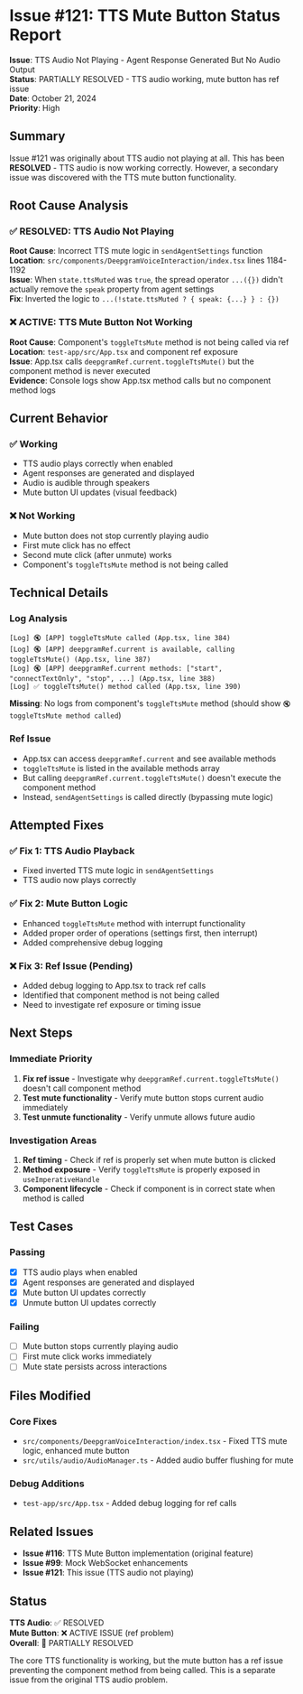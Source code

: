 # Issue #121: TTS Mute Button Status Report

**Issue**: TTS Audio Not Playing - Agent Response Generated But No Audio Output  
**Status**: PARTIALLY RESOLVED - TTS audio working, mute button has ref issue  
**Date**: October 21, 2024  
**Priority**: High  

## Summary

Issue #121 was originally about TTS audio not playing at all. This has been **RESOLVED** - TTS audio is now working correctly. However, a secondary issue was discovered with the TTS mute button functionality.

## Root Cause Analysis

### ✅ **RESOLVED: TTS Audio Not Playing**
**Root Cause**: Incorrect TTS mute logic in `sendAgentSettings` function  
**Location**: `src/components/DeepgramVoiceInteraction/index.tsx` lines 1184-1192  
**Issue**: When `state.ttsMuted` was `true`, the spread operator `...({})` didn't actually remove the `speak` property from agent settings  
**Fix**: Inverted the logic to `...(!state.ttsMuted ? { speak: {...} } : {})`  

### ❌ **ACTIVE: TTS Mute Button Not Working**
**Root Cause**: Component's `toggleTtsMute` method is not being called via ref  
**Location**: `test-app/src/App.tsx` and component ref exposure  
**Issue**: App.tsx calls `deepgramRef.current.toggleTtsMute()` but the component method is never executed  
**Evidence**: Console logs show App.tsx method calls but no component method logs  

## Current Behavior

### ✅ **Working**
- TTS audio plays correctly when enabled
- Agent responses are generated and displayed
- Audio is audible through speakers
- Mute button UI updates (visual feedback)

### ❌ **Not Working**
- Mute button does not stop currently playing audio
- First mute click has no effect
- Second mute click (after unmute) works
- Component's `toggleTtsMute` method is not being called

## Technical Details

### **Log Analysis**
```
[Log] 🔇 [APP] toggleTtsMute called (App.tsx, line 384)
[Log] 🔇 [APP] deepgramRef.current is available, calling toggleTtsMute() (App.tsx, line 387)
[Log] 🔇 [APP] deepgramRef.current methods: ["start", "connectTextOnly", "stop", ...] (App.tsx, line 388)
[Log] ✅ toggleTtsMute() method called (App.tsx, line 390)
```

**Missing**: No logs from component's `toggleTtsMute` method (should show `🔇 toggleTtsMute method called`)

### **Ref Issue**
- App.tsx can access `deepgramRef.current` and see available methods
- `toggleTtsMute` is listed in the available methods array
- But calling `deepgramRef.current.toggleTtsMute()` doesn't execute the component method
- Instead, `sendAgentSettings` is called directly (bypassing mute logic)

## Attempted Fixes

### ✅ **Fix 1: TTS Audio Playback**
- Fixed inverted TTS mute logic in `sendAgentSettings`
- TTS audio now plays correctly

### ✅ **Fix 2: Mute Button Logic**
- Enhanced `toggleTtsMute` method with interrupt functionality
- Added proper order of operations (settings first, then interrupt)
- Added comprehensive debug logging

### ❌ **Fix 3: Ref Issue (Pending)**
- Added debug logging to App.tsx to track ref calls
- Identified that component method is not being called
- Need to investigate ref exposure or timing issue

## Next Steps

### **Immediate Priority**
1. **Fix ref issue** - Investigate why `deepgramRef.current.toggleTtsMute()` doesn't call component method
2. **Test mute functionality** - Verify mute button stops current audio immediately
3. **Test unmute functionality** - Verify unmute allows future audio

### **Investigation Areas**
1. **Ref timing** - Check if ref is properly set when mute button is clicked
2. **Method exposure** - Verify `toggleTtsMute` is properly exposed in `useImperativeHandle`
3. **Component lifecycle** - Check if component is in correct state when method is called

## Test Cases

### **Passing**
- [x] TTS audio plays when enabled
- [x] Agent responses are generated and displayed
- [x] Mute button UI updates correctly
- [x] Unmute button UI updates correctly

### **Failing**
- [ ] Mute button stops currently playing audio
- [ ] First mute click works immediately
- [ ] Mute state persists across interactions

## Files Modified

### **Core Fixes**
- `src/components/DeepgramVoiceInteraction/index.tsx` - Fixed TTS mute logic, enhanced mute button
- `src/utils/audio/AudioManager.ts` - Added audio buffer flushing for mute

### **Debug Additions**
- `test-app/src/App.tsx` - Added debug logging for ref calls

## Related Issues

- **Issue #116**: TTS Mute Button implementation (original feature)
- **Issue #99**: Mock WebSocket enhancements
- **Issue #121**: This issue (TTS audio not playing)

## Status

**TTS Audio**: ✅ RESOLVED  
**Mute Button**: ❌ ACTIVE ISSUE (ref problem)  
**Overall**: 🔄 PARTIALLY RESOLVED  

The core TTS functionality is working, but the mute button has a ref issue preventing the component method from being called. This is a separate issue from the original TTS audio problem.
